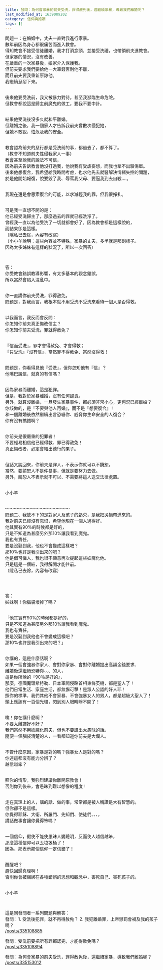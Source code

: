 ```yaml
---
title: 發問：為何會家暴的前夫受洗，罪得赦免後，還繼續家暴，導致我們離婚呢？
last_modified_at: 1639009202
category: 信仰與婚姻
tags: []
---
```


<p>問題一：在婚姻中，丈夫一直對我進行家暴。<br>
數年前因為身心都很痛苦而進入教會。<br>
得知教會不接受信徒離婚，我才打消念頭，並接受洗禮，也帶領前夫進教會。<br>
但家暴的情況，沒有改善。<br>
在嚴重的一次家暴後，娘家介入保護我。<br>
但前夫要求我們要給他一大筆錢否則他不離，<br>
而且前夫要我重新原諒他。<br>
我繼續忍耐下來。</p>

<p><br>
後來他要受洗前，我又被暴力對待，甚至我瀕臨生命危險。<br>
但教會都說這是歸主前魔鬼的做工，要我不要中計。</p>

<p><br>
結果他受洗後沒多久就和平離婚。<br>
但離婚之後，我一個家人才告訴我前夫曾數次侵犯她，<br>
但她不敢說，怕危及我的安全。</p>

<p><br>
教會認為前夫的惡行都是受洗前的事，都過去了，都不算了。<br>
（教會不知道前夫性侵我家人一事）<br>
教會甚至說我的說法不可信，<br>
因為前夫告訴教會他沒打過我，他說我有受虐妄想，而我也拿不出驗傷單。<br>
後來他想復合，我希望給我時間考慮，也求他先去就醫解決情緒失控的問題，<br>
於是他開始報復，說要毀了我、辱罵我父母、要逼我到去自殺....。</p>

<p><br>
我現在還是會思索復合的可能，以求減輕我的罪，但我很掙扎。</p>

<p>&nbsp;<br>
可是我一直想不開的是：<br>
他已經受洗歸主了，那麼過去的罪就已經洗淨了。<br>
曾經我一直以為他受洗了一切就都會好了，因為教會都是這樣說的，<br>
而結果卻是這樣。<br>
（隱私已去除，內容有改寫）<br>
（小小羊說明：這些內容並不特殊，家暴的丈夫，多半就是那副樣子。<br>
因為太多姊妹有這樣的狀況了，所以一次回答）</p>

<p>&nbsp;</p>

<p>答：&nbsp;<br>
你受教會錯誤教導影響，有太多基本的觀念錯誤，<br>
所以當然會陷入混亂中。<br>
&nbsp;</p>

<p>你一直講你前夫受洗，罪得赦免。<br>
問題是，對我而言，我根本就不用受洗不受洗來看待一個人是否得救。</p>

<p>&nbsp;<br>
以我而言，我反而會反問：<br>
你怎知你前夫真正悔改信主？<br>
你怎知你前夫受洗，罪就得赦免？</p>

<p>&nbsp;<br>
『信而受洗』，罪才會得赦免、才會得救；<br>
『只受洗』『沒有信』，當然罪不得赦免、當然沒得救！</p>

<p><br>
問題是，你看得見他『受洗』，但你怎知他有『信』？<br>
他嘴巴說信，就真的有信嗎？</p>

<p>&nbsp;<br>
因為家暴而離婚，這是犯罪。<br>
但是，我對於家暴離婚，沒有任何譴責。<br>
另外，就算沒離婚，一旦發生家暴事件，都必須非常小心，更何況已經離婚？<br>
你該做的，是『不要與他人再婚』，而不是『想要復合』！<br>
和一個離婚後依然繼續出言恐嚇你、威脅你生命安全的人復合？<br>
你有沒有搞錯啊？</p>

<p><br>
你前夫是很嚴重的犯罪者！<br>
不要輕易相信他已經得救、罪已得赦免！<br>
真正悔改者，必定會結出德行的果子。</p>

<p><br>
但話又說回來，你前夫是罪人，不表示你就可以不饒恕。<br>
當然，要饒恕人不是件易事，但就是要努力去做。<br>
另外，饒恕人不表示就不可以、不需要將這人送交法律處置。</p>

<p>&nbsp;<br>
小小羊</p>

<p><br>
～～～～～～～～～～～～～～～<br>
問題二、我放不下的是對家人及孩子的虧欠，是我把災禍帶進來的。<br>
我對前夫已經沒有怨恨，希望他現在一個人過得好。<br>
他其實有90%的時候都是好的，<br>
只是不知道為甚麼另外那10%讓我看到魔鬼。<br>
我也有責任，<br>
要是沒娶到我，他也不會變成這樣吧？<br>
那10%也許是我引出來的吧？<br>
他是個可憐人，我也很不願意再次提起這些妖魔化他。<br>
只是這是一個結，我得解開才能往前。<br>
（隱私已去除，內容有改寫）</p>

<p>&nbsp;</p>

<p><br>
答：&nbsp;<br>
姊妹啊！你腦袋壞掉了嗎？<br>
&nbsp;</p>

<p>「他其實有90%的時候都是好的，<br>
只是不知道為甚麼另外那10%讓我看到魔鬼。<br>
我也有責任，<br>
要是沒娶到我他也不會變成這樣吧？<br>
那10%也許是我引出來的吧？」<br>
&nbsp;</p>

<p>你講的，這是什麼話啊？<br>
如果一個會強暴你家人、會對你家暴、會對你離婚提出高額金錢要求、<br>
離婚後還繼續恐嚇你、、、的人，<br>
這是你所說的『90％是好的』，<br>
那麼，德國魔頭希特勒、日本軍閥侵略首相東條英機，都是聖人了！<br>
他們日常生活、家庭生活，都無懈可擊！是眾人公認的好人耶！<br>
照你的標準，我們其他不會家暴、不會強暴女人的男人，都是超級大聖人了！<br>
頭上應該有一百個光環，閃到別人眼睛睜不開了！</p>

<p>&nbsp;<br>
唉！你在講什麼啊？<br>
不要太離譜好不好？<br>
我們當然不用妖魔化前夫，但也不要講出太愚昧的話。<br>
隨便一個腦袋清楚的人，一看都知道你前夫是大爛人。</p>

<p>&nbsp;<br>
不管什麼原因，家暴是對的嗎？強暴女人是對的嗎？<br>
你連這都沒有能力分辨了？<br>
越信越笨？<br>
&nbsp;</p>

<p>照你的情形，我強烈建議你離開原教會！<br>
否則你到後來，會愚昧到難以想像的程度！</p>

<p><br>
走在真理上的人，講的話、做的事，常常都是被人稱讚是大有智慧的。<br>
但你卻不是這樣。<br>
你覺得耶穌、大衛、所羅門、先知們、使徒們、、、，<br>
講話做事會讓你覺得笨嗎？</p>

<p><br>
一個信仰，假使不能使愚昧人變聰明，反而使人越信越笨，<br>
那麼這種信仰可以丟垃圾桶了！<br>
因為，那表示那個信仰一定信錯了！</p>

<p>&nbsp;<br>
醒醒吧？<br>
趕快回歸真理啊！<br>
否則你會被綑綁在各種錯誤的思想和觀念中，害死自己、害死孩子的。<br>
&nbsp;</p>

<p>小小羊</p>

<p>&nbsp;</p>

<p>這是同發問者一系列問題與解答：<br>
發問：1. 受洗後犯罪，就不再得赦免？ 2. 我犯離婚罪，上帝懲罰會禍及我的孩子嗎？<br>
<a href="/posts/335108885" target="_blank">/posts/335108885</a></p>

<p>發問：受洗前要把所有罪都認完，才能得赦免嗎？<br>
<a href="/posts/335108894" target="_blank">/posts/335108894</a></p>

<p>發問：為何會家暴的前夫受洗，罪得赦免後，還繼續家暴，導致我們離婚呢？<br>
<a href="/posts/335153012" target="_blank">/posts/335153012</a></p>

<p>&nbsp;</p>

